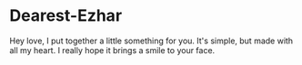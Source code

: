 # Dearest-Ezhar
Hey love, I put together a little something for you. It's simple, but made with all my heart. I really hope it brings a smile to your face.
